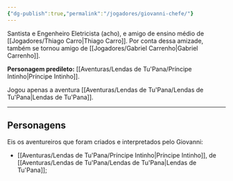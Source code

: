 ```yaml
---
{"dg-publish":true,"permalink":"/jogadores/giovanni-chefe/"}
---
```


Santista e Engenheiro Eletricista (acho), e amigo de ensino médio de [[Jogadores/Thiago Carro\|Thiago Carro]].
Por conta dessa amizade, também se tornou amigo de [[Jogadores/Gabriel Carrenho\|Gabriel Carrenho]].

**Personagem predileto:** [[Aventuras/Lendas de Tu'Pana/Príncipe Intinho\|Príncipe Intinho]].

Jogou apenas a aventura [[Aventuras/Lendas de Tu'Pana/Lendas de Tu'Pana\|Lendas de Tu'Pana]].

---
## Personagens
Eis os aventureiros que foram criados e interpretados pelo Giovanni:
- [[Aventuras/Lendas de Tu'Pana/Príncipe Intinho\|Príncipe Intinho]], de [[Aventuras/Lendas de Tu'Pana/Lendas de Tu'Pana\|Lendas de Tu'Pana]];